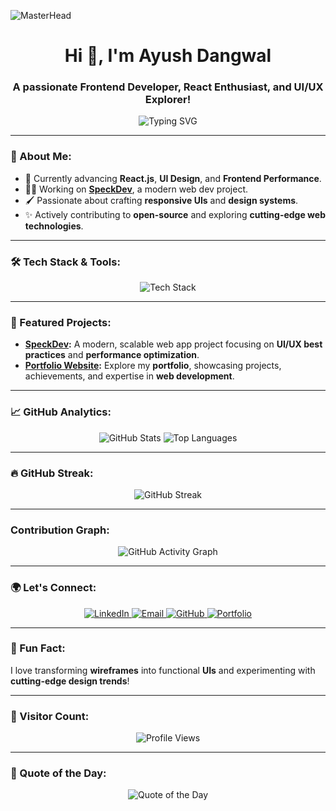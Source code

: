 ![MasterHead](https://user-images.githubusercontent.com/74038190/225813708-98b745f2-7d22-48cf-9150-083f1b00d6c9.gif)
<h1 align="center">Hi 👋, I'm Ayush Dangwal</h1>
<h3 align="center">A passionate Frontend Developer, React Enthusiast, and UI/UX Explorer!</h3>

<p align="center">
  <img src="https://readme-typing-svg.herokuapp.com?font=Fira+Code&size=24&duration=4000&pause=1000&color=1CE783&width=500&lines=Frontend+Developer;React+and+UI%2FUX+Enthusiast;Passionate+about+Web+Development!" alt="Typing SVG">
</p>

---

### 🚀 About Me:
- 🌱 Currently advancing **React.js**, **UI Design**, and **Frontend Performance**.
- 👨‍💻 Working on **[SpeckDev](https://ayushdangwal29.github.io/SpeckDev/)**, a modern web dev project.
- 🖌️ Passionate about crafting **responsive UIs** and **design systems**.
- ✨ Actively contributing to **open-source** and exploring **cutting-edge web technologies**.

---

### 🛠️ Tech Stack & Tools:
<p align="center">
  <img src="https://skillicons.dev/icons?i=html,css,js,react,cpp,bootstrap,tailwind,vscode,github&theme=dark" alt="Tech Stack" />
</p>

---

### 🌟 Featured Projects:
- **[SpeckDev](https://ayushdangwal29.github.io/SpeckDev/):** A modern, scalable web app project focusing on **UI/UX best practices** and **performance optimization**.
- **[Portfolio Website](https://ayushfolio.vercel.app/):** Explore my **portfolio**, showcasing projects, achievements, and expertise in **web development**.

---

### 📈 GitHub Analytics:
<div align="center">
  <img src="https://github-readme-stats.vercel.app/api?username=ayushdangwal29&show_icons=true&theme=radical" alt="GitHub Stats" />
  <img src="https://github-readme-stats.vercel.app/api/top-langs/?username=ayushdangwal29&layout=compact&theme=radical" alt="Top Languages" />
</div>

---

### 🔥 GitHub Streak:
<p align="center">
  <p align="center">
  <img src="https://github-readme-streak-stats.herokuapp.com/?user=ayushdangwal29" alt="GitHub Streak" />
</p>

---

### Contribution Graph:
<p align="center">
  <img src="https://github-readme-activity-graph.vercel.app/graph?username=ayushdangwal29&bg_color=0d1117&color=1ce783&line=1ce783&point=ffffff&area=true&hide_border=true" alt="GitHub Activity Graph" />
</p>

---

### 🌍 Let's Connect:
<p align="center">
  <a href="https://www.linkedin.com/in/ayush-dangwal-6b5370245" target="_blank">
    <img src="https://img.shields.io/badge/LinkedIn-Ayush%20Dangwal-0077B5?logo=linkedin&style=for-the-badge" alt="LinkedIn">
  </a>
  <a href="mailto:ayushdangwal29@gmail.com">
    <img src="https://img.shields.io/badge/Email-ayushdangwal29%40gmail.com-D14836?logo=gmail&style=for-the-badge" alt="Email">
  </a>
  <a href="https://github.com/ayushdangwal29" target="_blank">
    <img src="https://img.shields.io/badge/GitHub-ayushdangwal29-333?logo=github&style=for-the-badge" alt="GitHub">
  </a>
  <a href="https://ayushfolio.vercel.app/" target="_blank">
    <img src="https://img.shields.io/badge/Portfolio-ayushfolio.vercel.app-4E69C8?logo=web&style=for-the-badge" alt="Portfolio">
  </a>
</p>

---

### 🎨 Fun Fact:
I love transforming **wireframes** into functional **UIs** and experimenting with **cutting-edge design trends**!

---

### 🔢 Visitor Count:
<p align="center">
  <img src="https://komarev.com/ghpvc/?username=ayushdangwal29&label=Profile%20views&color=0e75b6&style=flat" alt="Profile Views" />
</p>

---

### 📜 Quote of the Day:
<p align="center">
  <img src="https://quotes-github-readme.vercel.app/api?type=horizontal&theme=radical" alt="Quote of the Day">
</p>
